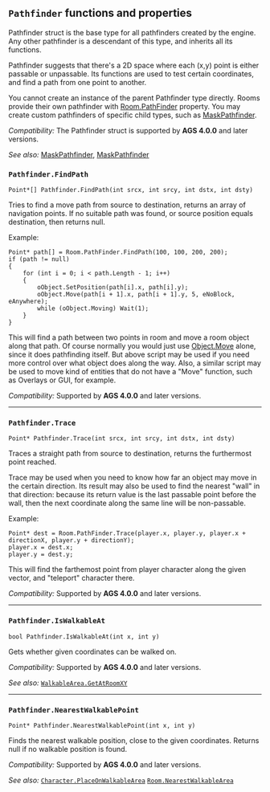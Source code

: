 ## `Pathfinder` functions and properties

Pathfinder struct is the base type for all pathfinders created by the engine. Any other pathfinder is a descendant of this type, and inherits all its functions.

Pathfinder suggests that there's a 2D space where each (x,y) point is either passable or unpassable. Its functions are used to test certain coordinates, and find a path from one point to another.

You cannot create an instance of the parent Pathfinder type directly. Rooms provide their own pathfinder with [Room.PathFinder](Room#roompathfinder) property. You may create custom pathfinders of specific child types, such as [MaskPathfinder](MaskPathfinder).

*Compatibility:* The Pathfinder struct is supported by **AGS 4.0.0** and later versions.

*See also:*
[MaskPathfinder](MaskPathfinder),
[MaskPathfinder](Room#roompathfinder)

### `Pathfinder.FindPath`

```ags
Point*[] Pathfinder.FindPath(int srcx, int srcy, int dstx, int dsty)
```

Tries to find a move path from source to destination, returns an array of navigation points. If no suitable path was found, or source position equals destination, then returns null.

Example:

```ags
Point* path[] = Room.PathFinder.FindPath(100, 100, 200, 200);
if (path != null)
{
    for (int i = 0; i < path.Length - 1; i++)
    {
        oObject.SetPosition(path[i].x, path[i].y);
        oObject.Move(path[i + 1].x, path[i + 1].y, 5, eNoBlock, eAnywhere);
        while (oObject.Moving) Wait(1);
    }
}
```

This will find a path between two points in room and move a room object along that path. Of course normally you would just use [Object.Move](Object#objectmove) alone, since it does pathfinding itself. But above script may be used if you need more control over what object does along the way. Also, a similar script may be used to move kind of entities that do not have a "Move" function, such as Overlays or GUI, for example.

*Compatibility:* Supported by **AGS 4.0.0** and later versions.

---

### `Pathfinder.Trace`

```ags
Point* Pathfinder.Trace(int srcx, int srcy, int dstx, int dsty)
```

Traces a straight path from source to destination, returns the furthermost point reached.

Trace may be used when you need to know how far an object may move in the certain direction. Its result may also be used to find the nearest "wall" in that direction: because its return value is the last passable point before the wall, then the next coordinate along the same line will be non-passable.

Example:

```ags
Point* dest = Room.PathFinder.Trace(player.x, player.y, player.x + directionX, player.y + directionY);
player.x = dest.x;
player.y = dest.y;
```

This will find the farthemost point from player character along the given vector, and "teleport" character there.

*Compatibility:* Supported by **AGS 4.0.0** and later versions.

---

### `Pathfinder.IsWalkableAt`

```ags
bool Pathfinder.IsWalkableAt(int x, int y)
```

Gets whether given coordinates can be walked on.

*Compatibility:* Supported by **AGS 4.0.0** and later versions.

*See also:*
[`WalkableArea.GetAtRoomXY`](WalkableArea#walkableareagetatroomxy)

---

### `Pathfinder.NearestWalkablePoint`

```ags
Point* Pathfinder.NearestWalkablePoint(int x, int y)
```

Finds the nearest walkable position, close to the given coordinates. Returns null if no walkable position is found.

*Compatibility:* Supported by **AGS 4.0.0** and later versions.

*See also:*
[`Character.PlaceOnWalkableArea`](Character#characterplaceonwalkablearea)
[`Room.NearestWalkableArea`](Room#roomnearestwalkablearea)
